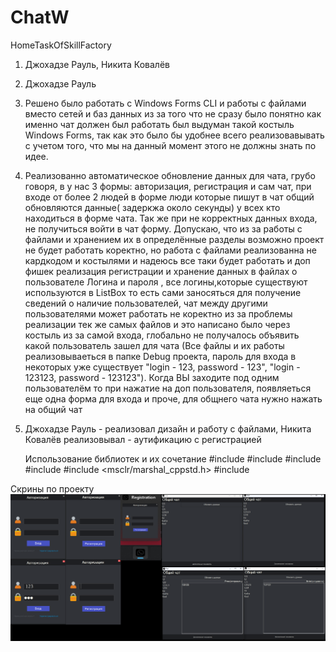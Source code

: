 # ChatW
HomeTaskOfSkillFactory
1. Джохадзе Рауль, Никита Ковалёв
2. Джохадзе Рауль
3. Решено было работать с Windows Forms CLI и работы с файлами вместо сетей и баз данных из за того что не сразу было понятно как именно чат должен был работать был выдуман такой костыль Windows Forms, так как это было бы удобнее всего реализовавывать с учетом того, что мы на данный момент этого не должны знать по идее.
4. Реализованно автоматическое обновление данных для чата, грубо говоря, в у нас 3 формы: авторизация, регистрация и сам чат, при входе от более 2 людей в форме люди которые пишут в чат общий обновляются данные( задеркжа около секунды)  у всех кто находиться в форме чата. Так же при не корректных данных входа, не получиться войти в чат форму. Допускаю, что из за работы с файлами и хранением их в определённые разделы возможно проект не будет работать коректно, но работа с файлами реализованна не кардкодом и костылями и надеюсь все таки будет работать и доп фишек реализация регистрации и хранение данных в файлах о пользователе Логина и пароля , все логины,которые  существуют используются в ListBox то есть сами заносяться для получение сведений о наличие пользователей, чат между другими пользователями может работать не коректно из за проблемы реализации тек же самых файлов и это написано было через костыль из за самой входа, глобально не получалось объявить какой пользователь зашел для чата (Все файлы и их работы реализовываеться в папке Debug проекта, пароль для входа в некоторых уже существует "login - 123, password - 123", "login - 123123, password - 123123"). Когда ВЫ заходите под одним пользователём то при нажатие на доп пользователя, появляеться еще одна форма для входа и проче, для общнего чата нужно нажать на общий чат
5. Джохадзе Рауль - реализовал дизайн и работу с файлами, Никита Ковалёв реализовывал - аутификацию с регистрацией

   Использование библиотек и их сочетание
      #include <string>
      #include <fstream>
      #include <vector>
      #include <algorithm>
      #include <msclr/marshal_cppstd.h> 
      #include <filesystem>
   
Скрины по проекту 
![Пример дизайна WinForm](Дизайн.png)
